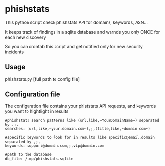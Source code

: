 # phishstats

This python script check phishstats API for domains, keywords, ASN...

It keeps track of findings in a sqlite database and warnds you only ONCE for each new discovery

So you can crontab this script and get notified only for new security incidents


## Usage

phishstats.py [full path to config file]


## Configuration file

The configuration file contains your phiststats API requests, and keywords you want to hightlight in results
```
#phishstats search patterns like (url,like,~YourDomainName~) separated by ,;,
searches: (url,like,~your.domain.com~),;,(title,like,~domain.com~)

#specific keywords to look for in results like specific@email.domain separated by ,;,
keywords: support@domain.com,;,vip@domain.com

#path to the database
db_file: /tmp/phishstats.sqlite
```
